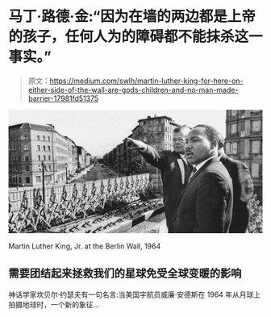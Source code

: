 # 马丁·路德·金:“因为在墙的两边都是上帝的孩子，任何人为的障碍都不能抹杀这一事实。”

> 原文：<https://medium.com/swlh/martin-luther-king-for-here-on-either-side-of-the-wall-are-gods-children-and-no-man-made-barrier-17981fd51375>

![](img/250a8d467a6f7418c4f6637a26265222.png)

Martin Luther King, Jr. at the Berlin Wall, 1964

## 需要团结起来拯救我们的星球免受全球变暖的影响

神话学家坎贝尔·约瑟夫有一句名言:当美国宇航员威廉·安德斯在 1964 年从月球上拍摄地球时，一个新的象征…